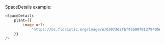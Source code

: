 SpaceDetails example:

```js
<SpaceDetails
    plant={{
        image_url:
            'https://bs.floristic.org/image/o/63073d2fbf45b90701279405ecc2eec0272906ed',
    }}
/>
```

